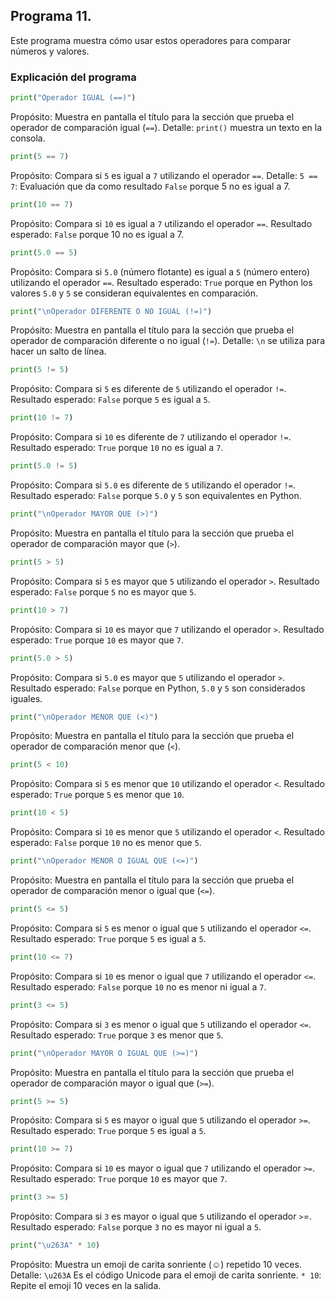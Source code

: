 ## Programa 11. 
Este programa muestra cómo usar estos operadores para comparar números y valores.

### Explicación del programa 
``` python
print("Operador IGUAL (==)")
```

Propósito: Muestra en pantalla el título para la sección que prueba el operador de comparación igual (`==`).
Detalle: `print()` muestra un texto en la consola.

```python
print(5 == 7)
```

Propósito: Compara si `5` es igual a `7` utilizando el operador `==`.
Detalle:
`5 == 7`: Evaluación que da como resultado `False` porque 5 no es igual a 7.

```python
print(10 == 7)
```

Propósito: Compara si `10` es igual a `7` utilizando el operador `==`.
Resultado esperado: `False` porque 10 no es igual a 7.

```python
print(5.0 == 5)
```  

Propósito: Compara si `5.0` (número flotante) es igual a `5` (número entero) utilizando el operador `==`.
Resultado esperado: `True` porque en Python los valores `5.0` y `5` se consideran equivalentes en comparación.

```python
print("\nOperador DIFERENTE O NO IGUAL (!=)")
```

Propósito: Muestra en pantalla el título para la sección que prueba el operador de comparación diferente o no igual (`!=`).
Detalle: `\n` se utiliza para hacer un salto de línea.

```python
print(5 != 5)
```  

Propósito: Compara si `5` es diferente de `5` utilizando el operador `!=`.
Resultado esperado: `False` porque `5` es igual a `5`.

```python
print(10 != 7)
```

Propósito: Compara si `10` es diferente de `7` utilizando el operador `!=`.
Resultado esperado: `True` porque `10` no es igual a `7`.

```python
print(5.0 != 5)
``` 

Propósito: Compara si `5.0` es diferente de `5` utilizando el operador `!=`.
Resultado esperado: `False` porque `5.0` y `5` son equivalentes en Python.

```python
print("\nOperador MAYOR QUE (>)")
```

Propósito: Muestra en pantalla el título para la sección que prueba el operador de comparación mayor que (`>`).

```python
print(5 > 5)
```  

Propósito: Compara si `5` es mayor que `5` utilizando el operador `>`.
Resultado esperado: `False` porque `5` no es mayor que `5`.

```python
print(10 > 7)
```  

Propósito: Compara si `10` es mayor que `7` utilizando el operador `>`.
Resultado esperado: `True` porque `10` es mayor que `7`.

```python
print(5.0 > 5)
```

Propósito: Compara si `5.0` es mayor que `5` utilizando el operador `>`.
Resultado esperado: `False` porque en Python, `5.0` y `5` son considerados iguales.

```python
print("\nOperador MENOR QUE (<)")
```

Propósito: Muestra en pantalla el título para la sección que prueba el operador de comparación menor que (`<`).

```python
print(5 < 10)
```  

Propósito: Compara si `5` es menor que `10` utilizando el operador `<`.
Resultado esperado: `True` porque `5` es menor que `10`.

```python
print(10 < 5)
```  

Propósito: Compara si `10` es menor que `5` utilizando el operador `<`.
Resultado esperado: `False` porque `10` no es menor que `5`.

```python
print("\nOperador MENOR O IGUAL QUE (<=)")
```

Propósito: Muestra en pantalla el título para la sección que prueba el operador de comparación menor o igual que (`<=`).

```python
print(5 <= 5)
```  

Propósito: Compara si `5` es menor o igual que `5` utilizando el operador `<=`.
Resultado esperado: `True` porque `5` es igual a `5`.

```python
print(10 <= 7)
```  

Propósito: Compara si `10` es menor o igual que `7` utilizando el operador `<=`.
Resultado esperado: `False` porque `10` no es menor ni igual a `7`.

```python
print(3 <= 5)
```  

Propósito: Compara si `3` es menor o igual que `5` utilizando el operador `<=`.
Resultado esperado: `True` porque `3` es menor que `5`.

```python
print("\nOperador MAYOR O IGUAL QUE (>=)")
```

Propósito: Muestra en pantalla el título para la sección que prueba el operador de comparación mayor o igual que (`>=`).

```python
print(5 >= 5)
``` 

Propósito: Compara si `5` es mayor o igual que `5` utilizando el operador `>=`.
Resultado esperado: `True` porque `5` es igual a `5`.

```python
print(10 >= 7)
``` 

Propósito: Compara si `10` es mayor o igual que `7` utilizando el operador `>=`.
Resultado esperado: `True` porque `10` es mayor que `7`.

```python
print(3 >= 5)
```  

Propósito: Compara si `3` es mayor o igual que `5` utilizando el operador `>`=.
Resultado esperado: `False` porque `3` no es mayor ni igual a `5`.

```python
print("\u263A" * 10)
```

Propósito: Muestra un emoji de carita sonriente (☺) repetido 10 veces.
Detalle:
`\u263A` Es el código Unicode para el emoji de carita sonriente.
`* 10`: Repite el emoji 10 veces en la salida.
